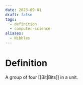 ```yaml
---
date: 2023-09-01
draft: false
tags:
  - definition
  - computer-science
aliases:
  - Nibbles
---
```

# Definition

A group of four [[Bit|Bits]] in a unit.